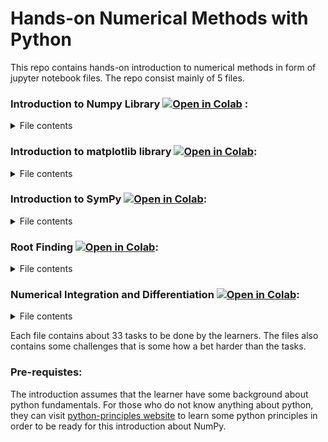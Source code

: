 # Hands-on Numerical Methods with Python
This repo contains hands-on introduction to numerical methods in form of jupyter notebook files. The repo consist mainly of 5 files.   

### **Introduction to Numpy Library** [![Open in Colab](https://colab.research.google.com/assets/colab-badge.svg)](https://colab.research.google.com/github/AhmadAlsaadi/ENCH320-Numpy/blob/main/Numpy_Part_1_expected_result.ipynb) :
<details>
<summary>File contents</summary>

* What is NumPy
* Who created NumPy
* Why do we learn NumPy
* How do NumPy arrays look like?
* Installing Numpy
* Importing NumPy library
* Creating NumPy Arrays from Python Lists and Tuples
  * Creating 1D-array
  * Creating 2D-array
* Creating NumPy array with specific values
* Creating NumPy arrays from evenly spaced sequence of numbers
* Creating Numpy arrays from random numbers
* NumPy Array Attributes
* Array Indexing and Slicing
   * Array Indexing
   * Array Slicing
* Array Manipulation
  * Reshaping Arrays
  * Resizing Arrays
  * Flattening Arrays
  * Reversing Array
  * Array Concatenation
  * Array Stacking
  * Array Splitting
  * Array Transposing
* Mathematical Operations on Arrays
  * Basic Mathematic Operations
  * Arrays Broadcasting
  * Numpy Universal Functions
  * Working with mathematical formulas
* File Input and Output in NumPy
  * Saving NumPy Arrays to Files:
  * Loading Data from Files
* Conclusion

</details>

### **Introduction to matplotlib library** [![Open in Colab](https://colab.research.google.com/assets/colab-badge.svg)](https://colab.research.google.com/github/AhmadAlsaadi/ENCH320-Numpy/blob/main/Introduction_to_Matplotlib.ipynb):    

<details>
<summary>File contents</summary>

* What is matplotlib   
* Matplotlib creator   
* Installing matplotlib    
* Importing matplotlib   
* Creating line plot   
* Customizing a plot   
  * Adding title   
  * Adding x-axis and y-axis labels   
  * Styling line plot   
  * Plot gridlines   
  * Plot legend   
  * x-axis and y-axis limits   
* 2D plot types in matplotlib   
  * Scatter plot   
  * Bar plot   
  * Histogram   
  * Pie chart   
* Plot annotation   
* Subplots  
* Saving plots   
* Conclusion   

</details>

### **Introduction to SymPy** [![Open in Colab](https://colab.research.google.com/assets/colab-badge.svg)](https://colab.research.google.com/github/AhmadAlsaadi/ENCH320-Numpy/blob/main/Introduction_to_sympy.ipynb):  

<details>
<summary>File contents</summary>

* Installing SymPy   
* Importing SymPy   
* Defining symbolic variables   
* Writing mathematical expression   
* Evaluating an expression   
* Writing equations   
* Solving Equations   
* Solving Systems of Equations   
* Differentiation in Sympy   
* Integration in SymPy   
* Plotting In SymPy   
* Limits in SymPy   
* Piecewise Functions   
* Laplace Transform   
  * Definition   
  * Applications   
  * Properties   
* Solving Differential Equations   
  * Key concepts      

</details>

### **Root Finding**  [![Open in Colab](https://colab.research.google.com/assets/colab-badge.svg)](https://colab.research.google.com/github/AhmadAlsaadi/ENCH320-Numpy/blob/main/Root_Finding.ipynb): 

<details>
<summary>File contents</summary>

* Python Review   
  * Representing Mathematical Function   
  * Evaluating Mathematical Functions at Multiple Points   
  * Plotting Mathematical Functions   
* Tolerance in Numerical Computing   
  * Why Tolerance Matters?   
* What is Root Finding?   
* Types of Root finding Methods   
  * Closed Methods   
    * Understanding the Intermediate Value Theorem (IVT)   
    * Bisection Method   
    * False Position Method (Regula Falsi)
  * Open Methods   
    * Newton-Raphson Method   
    * Secant Method   
    * Fixed Point Iteration     

</details>

### **Numerical Integration and Differentiation**  [![Open in Colab](https://colab.research.google.com/assets/colab-badge.svg)](https://colab.research.google.com/github/AhmadAlsaadi/ENCH320-Numpy/blob/main/Numerical_Integration.ipynb):

<details>
<summary>File contents</summary>

</details>


Each file contains about 33 tasks to be done by the learners. The files also contains some challenges that is some how a bet harder than the tasks.   

### **Pre-requistes**:   

The introduction assumes that the learner have some background about python fundamentals. For those who do not know anything about python, they can visit [python-principles website](https://pythonprinciples.com/)
to learn some python principles in order to be ready for this introduction about NumPy.

